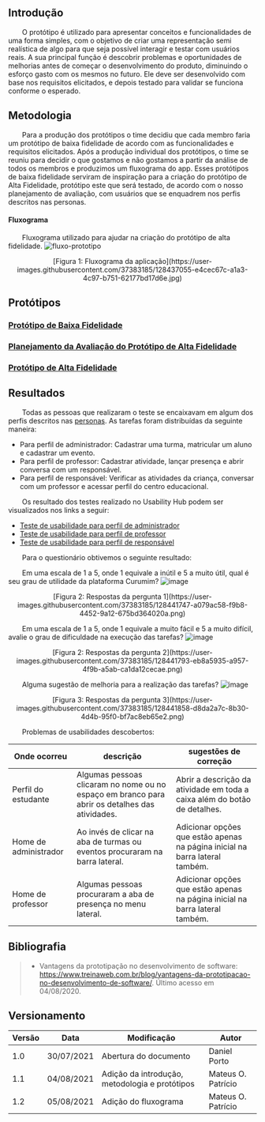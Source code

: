 

## Introdução

&emsp;&emsp;O protótipo é utilizado para apresentar conceitos e funcionalidades de uma forma simples, com o objetivo de criar uma representação semi realística de algo para que seja possível interagir e testar com usuários reais. A sua principal função é descobrir problemas e oportunidades de melhorias antes de começar o desenvolvimento do produto, diminuindo o esforço gasto com os mesmos no futuro. Ele deve ser desenvolvido com base nos requisitos elicitados, e depois testado para validar se funciona conforme o esperado.

## Metodologia

&emsp;&emsp;Para a produção dos protótipos o time decidiu que cada membro faria um protótipo de baixa fidelidade de acordo com as funcionalidades e requisitos elicitados. Após a produção individual dos protótipos, o time se reuniu para decidir o que gostamos e não gostamos a partir da análise de todos os membros e produzimos um fluxograma do app. Esses protótipos de baixa fidelidade serviram de inspiração para a criação do protótipo de Alta Fidelidade, protótipo este que será testado, de acordo com o nosso planejamento de avaliação, com usuários que se enquadrem nos perfis descritos nas personas.

#### Fluxograma
&emsp;&emsp;Fluxograma utilizado para ajudar na criação do protótipo de alta fidelidade.
![fluxo-prototipo](https://user-images.githubusercontent.com/37383185/128437055-e4cec67c-a1a3-4c97-b751-62177bd17d6e.jpg)
<center>[Figura 1: Fluxograma da aplicação](https://user-images.githubusercontent.com/37383185/128437055-e4cec67c-a1a3-4c97-b751-62177bd17d6e.jpg)</center>


## Protótipos

### [Protótipo de Baixa Fidelidade](prototipo-baixa.md)

### [Planejamento da Avaliação do Protótipo de Alta Fidelidade](plan-test.md)

### [Protótipo de Alta Fidelidade](prototipo-alta.md)

## Resultados

&emsp;&emsp;Todas as pessoas que realizaram o teste se encaixavam em algum dos perfis descritos nas [personas](../requisitos/elicitacao/personas.md). As tarefas foram distribuídas da seguinte maneira:
- Para perfil de administrador: Cadastrar uma turma, matricular um aluno e cadastrar um evento.
- Para perfil de professor: Cadastrar atividade, lançar presença e abrir conversa com um responsável.
- Para perfil de responsável: Verificar as atividades da criança, conversar com um professor e acessar perfil do centro educacional.

&emsp;&emsp;Os resultado dos testes realizado no Usability Hub podem ser visualizados nos links a seguir:

- [Teste de usabilidade para perfil de administrador](https://app.usabilityhub.com/tests/9e02d61df442/results/e34c2ef6a0d6)
- [Teste de usabilidade para perfil de professor](https://app.usabilityhub.com/tests/90861625b53d/results/9e48eefddc3b)
- [Teste de usabilidade para perfil de responsável](https://app.usabilityhub.com/tests/28d7731ec8c2/results/d6372662f41c)

&emsp;&emsp;Para o questionário obtivemos o seguinte resultado:

&emsp;&emsp;Em uma escala de 1 a 5, onde 1 equivale a inútil e 5 a muito útil, qual é seu grau de utilidade da plataforma Curumim?
![image](https://user-images.githubusercontent.com/37383185/128441747-a079ac58-f9b8-4452-9a12-675bd364020a.png)
<center>[Figura 2: Respostas da pergunta 1](https://user-images.githubusercontent.com/37383185/128441747-a079ac58-f9b8-4452-9a12-675bd364020a.png)</center>

&emsp;&emsp;Em uma escala de 1 a 5, onde 1 equivale a muito fácil e 5 a muito difícil, avalie o grau de dificuldade na execução das tarefas?
![image](https://user-images.githubusercontent.com/37383185/128441793-eb8a5935-a957-4f9b-a5ab-ca1da12cecae.png)
<center>[Figura 2: Respostas da pergunta 2](https://user-images.githubusercontent.com/37383185/128441793-eb8a5935-a957-4f9b-a5ab-ca1da12cecae.png)</center>

&emsp;&emsp;Alguma sugestão de melhoria para a realização das tarefas?
![image](https://user-images.githubusercontent.com/37383185/128441858-d8da2a7c-8b30-4d4b-95f0-bf7ac8eb65e2.png)
<center>[Figura 3: Respostas da pergunta 3](https://user-images.githubusercontent.com/37383185/128441858-d8da2a7c-8b30-4d4b-95f0-bf7ac8eb65e2.png)</center>

&emsp;&emsp;Problemas de usabilidades descobertos:

| Onde ocorreu | descrição | sugestões de correção |
|--------------|-----------|-----------------------|
| Perfil do estudante | Algumas pessoas clicaram no nome ou no espaço em branco para abrir os detalhes das atividades. | Abrir a descrição da atividade em toda a caixa além do botão de detalhes.|
| Home de administrador | Ao invés de clicar na aba de turmas ou eventos procuraram na barra lateral. | Adicionar opções que estão apenas na página inicial na barra lateral também.|
| Home de professor | Algumas pessoas procuraram a aba de presença no menu lateral. | Adicionar opções que estão apenas na página inicial na barra lateral também.

## Bibliografia

> - Vantagens da prototipação no desenvolvimento de software: https://www.treinaweb.com.br/blog/vantagens-da-prototipacao-no-desenvolvimento-de-software/. Último acesso em 04/08/2020.

## Versionamento
| Versão | Data | Modificação | Autor |
|--|--|--|--|
|1.0|30/07/2021| Abertura do documento | Daniel Porto |
|1.1|04/08/2021| Adição da introdução, metodologia e protótipos | Mateus O. Patrício |
|1.2|05/08/2021| Adição do fluxograma | Mateus O. Patrício |


